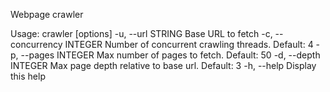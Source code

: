 Webpage crawler

Usage: crawler [options]
    -u, --url STRING                 Base URL to fetch
    -c, --concurrency INTEGER        Number of concurrent crawling threads. Default: 4
    -p, --pages INTEGER              Max number of pages to fetch. Default: 50
    -d, --depth INTEGER              Max page depth relative to base url. Default: 3
    -h, --help                       Display this help
